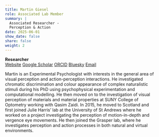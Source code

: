 ```yaml
---
title: Martin Giesel
role: Associated Lab Member
summary: |
  Associated Researcher - 
  Perception & Action 
date: 2025-06-01
show_date: false
share: false
weight: 2
---
```

**Researcher**  
[Website](https://www.martingiesel.net)
[Google Scholar](https://scholar.google.com/citations?user=Oh2LLzEAAAAJ&hl=en)
[ORCID](https://orcid.org/0000-0002-3832-7442)
[Bluesky](https://bsky.app/profile/martingiesel.bsky.social)
[Email](mailto:martin.giesel@abdn.ac.uk)

Martin is an Experimental Psychologist with interests in the general area of visual perception and action-perception interactions. He investigated chromatic discrimination and 
colour appearance of complex naturalistic stimuli during his PhD using psychophysical experimentation and computational modelling. He then moved on to the investigation of 
visual perception of materials and material properties at SUNY College of Optometry working with Qasim Zaidi. In 2015, he moved to Scotland and first joined Julie Harris’ lab at the 
University of St Andrews where he worked on a project investigating the perception of motion-in-depth and vergence eye movements. 
He then joined the Grasper lab, where he investigates perception and action processes in both natural and virtual environments. 

